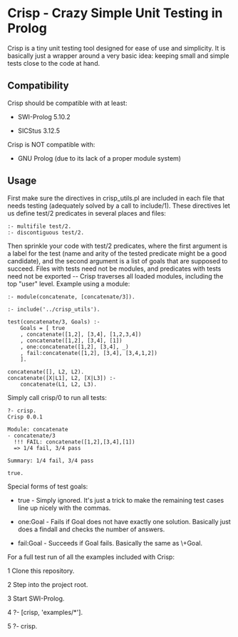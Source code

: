 # Crisp - Crazy Simple Unit Testing in Prolog

Crisp is a tiny unit testing tool designed for ease of use and simplicity. It is basically just a wrapper around a very basic idea: keeping small and simple tests close to the code at hand.

## Compatibility

Crisp should be compatible with at least:

 * SWI-Prolog 5.10.2

 * SICStus 3.12.5

Crisp is NOT compatible with:

 * GNU Prolog (due to its lack of a proper module system)


## Usage

First make sure the directives in crisp_utils.pl are included in each file that needs testing (adequately solved by a call to include/1). These directives let us define test/2 predicates in several places and files:

	:- multifile test/2.
	:- discontiguous test/2.

Then sprinkle your code with test/2 predicates, where the first argument is a label for the test (name and arity of the tested predicate might be a good candidate), and the second argument is a list of goals that are supposed to succeed. Files with tests need not be modules, and predicates with tests need not be exported -- Crisp traverses all loaded modules, including the top "user" level. Example using a module:

	:- module(concatenate, [concatenate/3]).

	:- include('../crisp_utils').

	test(concatenate/3, Goals) :-
		Goals = [ true
		, concatenate([1,2], [3,4], [1,2,3,4])
		, concatenate([1,2], [3,4], [1])
		, one:concatenate([1,2], [3,4], _)
		, fail:concatenate([1,2], [3,4], [3,4,1,2])
		].

	concatenate([], L2, L2).
	concatenate([X|L1], L2, [X|L3]) :-
	    concatenate(L1, L2, L3).

Simply call crisp/0 to run all tests:

	?- crisp.
	Crisp 0.0.1

	Module: concatenate
	- concatenate/3
	  !!! FAIL: concatenate([1,2],[3,4],[1])
	  => 1/4 fail, 3/4 pass

	Summary: 1/4 fail, 3/4 pass

	true.

Special forms of test goals:

 * true - Simply ignored. It's just a trick to make the remaining test cases line up nicely with the commas.

 * one:Goal - Fails if Goal does not have exactly one solution. Basically just does a findall and checks the number of answers.

 * fail:Goal - Succeeds if Goal fails. Basically the same as \\+Goal.

For a full test run of all the examples included with Crisp:

 1 Clone this repository.

 2 Step into the project root.

 3 Start SWI-Prolog.

 4 ?- [crisp, 'examples/*'].

 5 ?- crisp.
